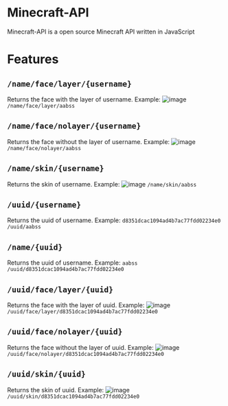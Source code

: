 # Minecraft-API
Minecraft-API is a open source Minecraft API written in JavaScript

# Features
## `/name/face/layer/{username}`
Returns the face with the layer of username.
Example:
![image](https://github.com/aabssmc/Minecraft-API/assets/53542804/425728f9-51bf-450e-8b32-187619ac952c)
`/name/face/layer/aabss`

## `/name/face/nolayer/{username}`
Returns the face without the layer of username.
Example:
![image](https://github.com/aabssmc/Minecraft-API/assets/53542804/6c909651-2b2f-4559-821b-d75fa9d265ad)
`/name/face/nolayer/aabss`

## `/name/skin/{username}`
Returns the skin of username.
Example:
![image](https://github.com/aabssmc/Minecraft-API/assets/53542804/b1d85ff7-5f4c-415e-a90a-d77773fe2c9d)
`/name/skin/aabss`

## `/uuid/{username}`
Returns the uuid of username.
Example:
```d8351dcac1094ad4b7ac77fdd02234e0```
`/uuid/aabss`

## `/name/{uuid}`
Returns the uuid of username.
Example:
```aabss```
`/uuid/d8351dcac1094ad4b7ac77fdd02234e0`

## `/uuid/face/layer/{uuid}`
Returns the face with the layer of uuid.
Example:
![image](https://github.com/aabssmc/Minecraft-API/assets/53542804/425728f9-51bf-450e-8b32-187619ac952c)
`/uuid/face/layer/d8351dcac1094ad4b7ac77fdd02234e0`

## `/uuid/face/nolayer/{uuid}`
Returns the face without the layer of uuid.
Example:
![image](https://github.com/aabssmc/Minecraft-API/assets/53542804/6c909651-2b2f-4559-821b-d75fa9d265ad)
`/uuid/face/nolayer/d8351dcac1094ad4b7ac77fdd02234e0`

## `/uuid/skin/{uuid}`
Returns the skin of uuid.
Example:
![image](https://github.com/aabssmc/Minecraft-API/assets/53542804/b1d85ff7-5f4c-415e-a90a-d77773fe2c9d)
`/uuid/skin/d8351dcac1094ad4b7ac77fdd02234e0`
